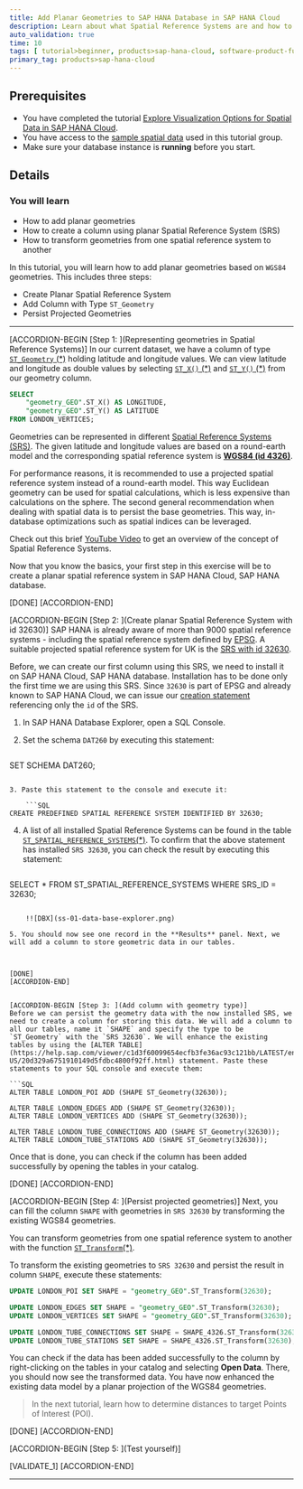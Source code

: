```yaml
---
title: Add Planar Geometries to SAP HANA Database in SAP HANA Cloud
description: Learn about what Spatial Reference Systems are and how to add planar geometries based on WGS84 geometries to a table in SAP HANA Cloud, SAP HANA database.
auto_validation: true
time: 10
tags: [ tutorial>beginner, products>sap-hana-cloud, software-product-function>sap-hana-spatial, software-product-function>sap-hana-cloud\,-sap-hana-database, software-product-function>sap-hana-multi-model-processing]
primary_tag: products>sap-hana-cloud
---
```


## Prerequisites
- You have completed the tutorial [Explore Visualization Options for Spatial Data in SAP HANA Cloud](hana-cloud-smart-multi-model-1).
- You have access to the [sample spatial data](https://github.com/SAP-samples/teched2020-DAT260/blob/main/exercises/data/DAT260.tar.gz) used in this tutorial group.
- Make sure your database instance is **running** before you start.


## Details
### You will learn
- How to add planar geometries
- How to create a column using planar Spatial Reference System (SRS)
- How to transform geometries from one spatial reference system to another


In this tutorial, you will learn how to add planar geometries based on `WGS84` geometries. This includes three steps:

-	Create Planar Spatial Reference System
-	Add Column with Type `ST_Geometry`
- Persist Projected Geometries

---

[ACCORDION-BEGIN [Step 1: ](Representing geometries in Spatial Reference Systems)]
In our current dataset, we have a column of type [`ST_Geometry` (*)](https://help.sap.com/viewer/bc9e455fe75541b8a248b4c09b086cf5/LATEST/en-US/7a1f0883787c101495ac9074d9bf3923.html) holding latitude and longitude values.
We can view latitude and longitude as double values by selecting [`ST_X()` (*)](https://help.sap.com/viewer/bc9e455fe75541b8a248b4c09b086cf5/LATEST/en-US/7a290e0d787c10149429b3677c80c5a5.html) and [`ST_Y()` (*)](https://help.sap.com/viewer/bc9e455fe75541b8a248b4c09b086cf5/LATEST/en-US/7a295b1d787c1014b19cb803454504b4.html) from our geometry column.

```SQL
SELECT
	"geometry_GEO".ST_X() AS LONGITUDE,
	"geometry_GEO".ST_Y() AS LATITUDE
FROM LONDON_VERTICES;
```

Geometries can be represented in different [Spatial Reference Systems (SRS)](https://help.sap.com/viewer/bc9e455fe75541b8a248b4c09b086cf5/LATEST/en-US/7a2ea357787c101488ecd1b725836f07.html). The given latitude and longitude values are based on a round-earth model and the corresponding spatial reference system is [**WGS84 (id 4326)**](https://help.sap.com/viewer/bc9e455fe75541b8a248b4c09b086cf5/LATEST/en-US/7a2ea357787c101488ecd1b725836f07.html).

For performance reasons, it is recommended to use a projected spatial reference system instead of a round-earth model. This way Euclidean geometry can be used for spatial calculations, which is less expensive than calculations on the sphere. The second general recommendation when dealing with spatial data is to persist the base geometries. This way, in-database optimizations such as spatial indices can be leveraged.

Check out this brief [YouTube Video](https://www.youtube.com/embed/s48iAbBrYBI) to get an overview of the concept of Spatial Reference Systems.

Now that you know the basics, your first step in this exercise will be to create a planar spatial reference system in SAP HANA Cloud, SAP HANA database.



[DONE]
[ACCORDION-END]

[ACCORDION-BEGIN [Step 2: ](Create planar Spatial Reference System with id 32630)]
SAP HANA is already aware of more than 9000 spatial reference systems - including the spatial reference system defined by [EPSG](https://epsg.org/). A suitable projected spatial reference system for UK is the [SRS with id 32630](http://epsg.io/32630).

Before, we can create our first column using this SRS, we need to install it on SAP HANA Cloud, SAP HANA database. Installation has to be done only the first time we are using this SRS. Since `32630` is part of EPSG and already known to SAP HANA Cloud, we can issue our [creation statement](https://help.sap.com/viewer/bc9e455fe75541b8a248b4c09b086cf5/LATEST/en-US/9ebcad604e8d4c43a802d08cfdbe8ab2.html) referencing only the `id` of the SRS.

1. In SAP HANA Database Explorer, open a SQL Console.

2. Set the schema `DAT260` by executing this statement:

    ```SQL
SET SCHEMA DAT260;
```

3. Paste this statement to the console and execute it:

    ```SQL
CREATE PREDEFINED SPATIAL REFERENCE SYSTEM IDENTIFIED BY 32630;
```

4. A list of all installed Spatial Reference Systems can be found in the table [`ST_SPATIAL_REFERENCE_SYSTEMS`(*)](https://help.sap.com/viewer/bc9e455fe75541b8a248b4c09b086cf5/LATEST/en-US/7a2ea357787c101488ecd1b725836f07.html). To confirm that the above statement has installed `SRS 32630`, you can check the result by executing this statement:

    ```SQL
SELECT * FROM ST_SPATIAL_REFERENCE_SYSTEMS WHERE SRS_ID = 32630;
```

    !![DBX](ss-01-data-base-explorer.png)

5. You should now see one record in the **Results** panel. Next, we will add a column to store geometric data in our tables.



[DONE]
[ACCORDION-END]


[ACCORDION-BEGIN [Step 3: ](Add column with geometry type)]
Before we can persist the geometry data with the now installed SRS, we need to create a column for storing this data. We will add a column to all our tables, name it `SHAPE` and specify the type to be `ST_Geometry` with the `SRS 32630`. We will enhance the existing tables by using the [ALTER TABLE](https://help.sap.com/viewer/c1d3f60099654ecfb3fe36ac93c121bb/LATEST/en-US/20d329a6751910149d5fdbc4800f92ff.html) statement. Paste these statements to your SQL console and execute them:

```SQL
ALTER TABLE LONDON_POI ADD (SHAPE ST_Geometry(32630));

ALTER TABLE LONDON_EDGES ADD (SHAPE ST_Geometry(32630));
ALTER TABLE LONDON_VERTICES ADD (SHAPE ST_Geometry(32630));

ALTER TABLE LONDON_TUBE_CONNECTIONS ADD (SHAPE ST_Geometry(32630));
ALTER TABLE LONDON_TUBE_STATIONS ADD (SHAPE ST_Geometry(32630));
```

Once that is done, you can check if the column has been added successfully by opening the tables in your catalog.



[DONE]
[ACCORDION-END]

[ACCORDION-BEGIN [Step 4: ](Persist projected geometries)]
Next, you can fill the column `SHAPE` with geometries in `SRS 32630` by transforming the existing WGS84 geometries.

You can transform geometries from one spatial reference system to another with the function [`ST_Transform`(*)](https://help.sap.com/viewer/bc9e455fe75541b8a248b4c09b086cf5/LATEST/en-US/e2b1e876847a47de86140071ba487881.html).

To transform the existing geometries to `SRS 32630` and persist the result in column `SHAPE`, execute these statements:

```SQL
UPDATE LONDON_POI SET SHAPE = "geometry_GEO".ST_Transform(32630);

UPDATE LONDON_EDGES SET SHAPE = "geometry_GEO".ST_Transform(32630);
UPDATE LONDON_VERTICES SET SHAPE = "geometry_GEO".ST_Transform(32630);

UPDATE LONDON_TUBE_CONNECTIONS SET SHAPE = SHAPE_4326.ST_Transform(32630);
UPDATE LONDON_TUBE_STATIONS SET SHAPE = SHAPE_4326.ST_Transform(32630);
```

You can check if the data has been added successfully to the column by right-clicking on the tables in your catalog and selecting **Open Data**. There, you should now see the transformed data.
You have now enhanced the existing data model by a planar projection of the WGS84 geometries.

> In the next tutorial, learn how to determine distances to target Points of Interest (POI).



[DONE]
[ACCORDION-END]

[ACCORDION-BEGIN [Step 5: ](Test yourself)]



[VALIDATE_1]
[ACCORDION-END]


---
